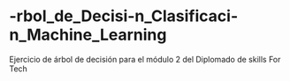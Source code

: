 # -rbol_de_Decisi-n_Clasificaci-n_Machine_Learning
Ejercicio de árbol de decisión para el módulo 2 del Diplomado de skills For Tech
